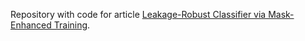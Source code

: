 Repository with code for article [Leakage-Robust Classifier via Mask-Enhanced Training](https://ojs.aaai.org/index.php/AAAI/article/view/7234).
